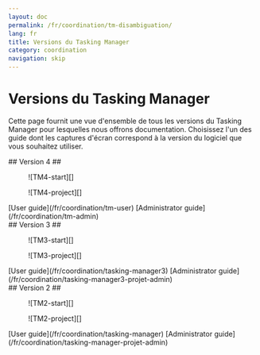 ```yaml
---
layout: doc
permalink: /fr/coordination/tm-disambiguation/
lang: fr
title: Versions du Tasking Manager
category: coordination
navigation: skip
---
```


Versions du Tasking Manager
============

Cette page fournit une vue d'ensemble de tous les versions du Tasking Manager pour lesquelles nous offrons documentation. Choisissez l'un des guide dont les captures d'écran correspond à la version du logiciel que vous souhaitez utiliser.

<div class='disambiguation-version' markdown="1">
## Version 4 ##

<figure markdown="1">
![TM4-start][]
</figure>
<figure markdown="1">
![TM4-project][]
</figure>

<div class='disambiguation-link' markdown="1">
[User guide](/fr/coordination/tm-user) [Administrator guide](/fr/coordination/tm-admin)
</div>
</div>

<div class='disambiguation-version' markdown="1">
## Version 3 ##

<figure markdown="1">
![TM3-start][]
</figure>
<figure markdown="1">
![TM3-project][]
</figure>

<div class='disambiguation-link' markdown="1">
[User guide](/fr/coordination/tasking-manager3) [Administrator guide](/fr/coordination/tasking-manager3-projet-admin)
</div>
</div>


<div class='disambiguation-version' markdown="1">
## Version 2 ##

<figure markdown="1">
![TM2-start][]
</figure>
<figure markdown="1">
![TM2-project][]
</figure>

<div class='disambiguation-link' markdown="1">
[User guide](/fr/coordination/tasking-manager) [Administrator guide](/fr/coordination/tasking-manager-projet-admin)
</div>
</div>


[TM2-start]: /images/coordination/tasking_manager_image01.png
[TM2-project]: /images/coordination/tasking_manager_image04.png
[TM3-start]: /images/coordination/tm3-start.png
[TM3-project]: /images/coordination/tm3-project.png
[TM4-start]: /images/coordination/tm4-start.png
[TM4-project]: /images/coordination/tm4-project.png
